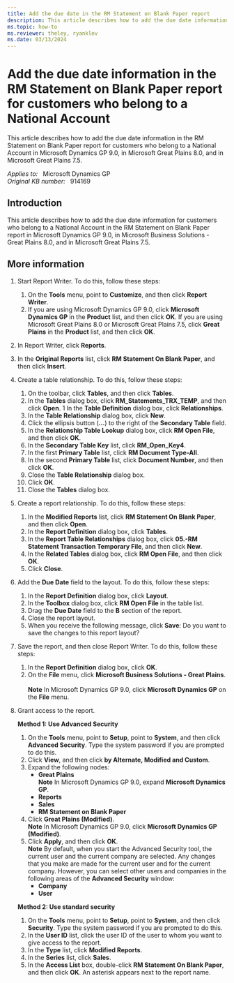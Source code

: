 ```yaml
---
title: Add the due date in the RM Statement on Blank Paper report
description: This article describes how to add the due date information in the RM Statement on Blank Paper report for customers who belong to a National Account in Microsoft Dynamics GP 9.0, in Microsoft Great Plains 8.0, and in Microsoft Great Plains 7.5.
ms.topic: how-to
ms.reviewer: theley, ryanklev
ms.date: 03/13/2024
---
```

# Add the due date information in the RM Statement on Blank Paper report for customers who belong to a National Account

This article describes how to add the due date information in the RM Statement on Blank Paper report for customers who belong to a National Account in Microsoft Dynamics GP 9.0, in Microsoft Great Plains 8.0, and in Microsoft Great Plains 7.5.

_Applies to:_ &nbsp; Microsoft Dynamics GP  
_Original KB number:_ &nbsp; 914169

## Introduction

This article describes how to add the due date information for customers who belong to a National Account in the RM Statement on Blank Paper report in Microsoft Dynamics GP 9.0, in Microsoft Business Solutions - Great Plains 8.0, and in Microsoft Great Plains 7.5.

## More information

1. Start Report Writer. To do this, follow these steps:
    1. On the **Tools** menu, point to **Customize**, and then click **Report Writer**.
    1. If you are using Microsoft Dynamics GP 9.0, click **Microsoft Dynamics GP** in the **Product** list, and then click **OK**. If you are using Microsoft Great Plains 8.0 or Microsoft Great Plains 7.5, click **Great Plains** in the **Product** list, and then click **OK**.
2. In Report Writer, click **Reports**.
3. In the **Original Reports** list, click **RM Statement On Blank Paper**, and then click **Insert**.
4. Create a table relationship. To do this, follow these steps:
    1. On the toolbar, click **Tables**, and then click **Tables**.
    1. In the **Tables** dialog box, click **RM_Statements_TRX_TEMP**, and then click **Open**.
    1 In the **Table Definition** dialog box, click **Relationships**.
    1. In the **Table Relationship** dialog box, click **New**.
    1. Click the ellipsis button (**...**) to the right of the **Secondary Table** field.
    1. In the **Relationship Table Lookup** dialog box, click **RM Open File**, and then click **OK**.
    1. In the **Secondary Table Key** list, click **RM_Open_Key4**.
    1. In the first **Primary Table** list, click **RM Document Type-All**.
    1. In the second **Primary Table** list, click **Document Number**, and then click **OK**.
    1. Close the **Table Relationship** dialog box.
    1. Click **OK**.
    1. Close the **Tables** dialog box.
5. Create a report relationship. To do this, follow these steps:
    1. In the **Modified Reports** list, click **RM Statement On Blank Paper**, and then click **Open**.
    1. In the **Report Definition** dialog box, click **Tables**.
    1. In the **Report Table Relationships** dialog box, click **05.-RM Statement Transaction Temporary File**, and then click **New**.
    1. In the **Related Tables** dialog box, click **RM Open File**, and then click **OK**.
    1. Click **Close**.
6. Add the **Due Date** field to the layout. To do this, follow these steps:
    1. In the **Report Definition** dialog box, click **Layout**.
    1. In the **Toolbox** dialog box, click **RM Open File** in the table list.
    1. Drag the **Due Date** field to the **B** section of the report.
    1. Close the report layout.
    1. When you receive the following message, click **Save**: Do you want to save the changes to this report layout?
7. Save the report, and then close Report Writer. To do this, follow these steps:
    1. In the **Report Definition** dialog box, click **OK**.
    1. On the **File** menu, click **Microsoft Business Solutions - Great Plains**.</br></br> **Note** In Microsoft Dynamics GP 9.0, click **Microsoft Dynamics GP** on the **File** menu.
8. Grant access to the report.

    **Method 1: Use Advanced Security**

    1. On the **Tools** menu, point to **Setup**, point to **System**, and then click **Advanced Security**. Type the system password if you are prompted to do this.
    1. Click **View**, and then click **by Alternate, Modified and Custom**.
    1. Expand the following nodes:
        - **Great Plains** </br>**Note** In Microsoft Dynamics GP 9.0, expand **Microsoft Dynamics GP**.
        - **Reports**
        - **Sales**
        - **RM Statement on Blank Paper**
    1. Click **Great Plains (Modified)**.</br> **Note** In Microsoft Dynamics GP 9.0, click **Microsoft Dynamics GP (Modified)**.
    1. Click **Apply**, and then click **OK**.</br> **Note** By default, when you start the Advanced Security tool, the current user and the current company are selected. Any changes that you make are made for the current user and for the current company. However, you can select other users and companies in the following areas of the **Advanced Security** window:
        - **Company**
        - **User**

    **Method 2: Use standard security**

    1. On the **Tools** menu, point to **Setup**, point to **System**, and then click **Security**. Type the system password if you are prompted to do this.
    1. In the **User ID** list, click the user ID of the user to whom you want to give access to the report.
    1. In the **Type** list, click **Modified Reports**.
    1. In the **Series** list, click **Sales**.
    1. In the **Access List** box, double-click **RM Statement On Blank Paper**, and then click **OK**. An asterisk appears next to the report name.
